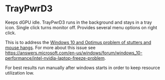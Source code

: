# TrayPwrD3
Keeps dGPU idle. TrayPwrD3 runs in the background and stays in a tray icon. Single click turns monitor off. Provides several menu options on right click. 

This is to address the [Windows 10 and Optimus problem of stutters and mouse hangs](https://forums.geforce.com/default/topic/860554/geforce-mobile-gpus/windows-10-and-optimus/15/). For more about this issue see https://answers.microsoft.com/en-us/windows/forum/windows_10-performance/intel-nvidia-laptop-freeze-problem.

For best results run manually after windows starts in order to keep resource utilization low.
